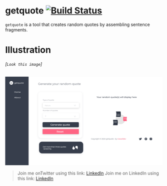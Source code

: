 
# **getquote** [![Build Status](https://travis-ci.org/facebook/flipper.svg?branch=master)](https://travis-ci.org/facebook/flipper)

`getquote`  is a tool that creates random quotes by assembling sentence fragments.

# Illustration

###### [`Look this image`]

![](/assets/imgs/prototype.png)

> Join me onTwitter using this link: [LinkedIn](https://www.twitter.com/JuniorOreol/)
> Join me on LinkedIn using this link: [LinkedIn](https://www.linkedin.com/in/oreolnoumodong/)
